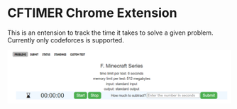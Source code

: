 # CFTIMER Chrome Extension

This is an entension to track the time it takes to solve a given problem.
Currently only codeforces is supported.

<img src="Image.png" alt="Demo Image"/>